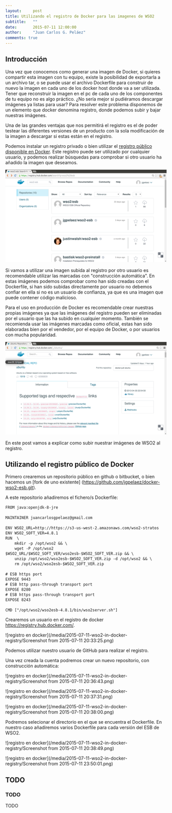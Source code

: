 ```yaml
---
layout:     post
title: Utilizando el registro de Docker para las imagenes de WSO2
subtitle:   ""
date:       2015-07-11 12:00:00
author:     "Juan Carlos G. Peláez"
comments: true
---
```


## Introducción

Una vez que conocemos como generar una imagen de Docker, si quieres compartir esta imagen con tu equipo, existe la posibilidad de exportarla a un archivo tar, o se puede usar el archivo Dockerfile para construir de nuevo la imagen en cada uno de los docker host donde va a ser utilizada. Tener que reconstruir la imagen en el pc de cada uno de los componentes de tu equipo no es algo práctico. ¿No sería mejor si pudiéramos descargar imágenes ya listas para usar? Para resolver este problema disponemos de un elemento que docker denomina registro, donde podemos subir y bajar nuestras imágenes.

Una de las grandes ventajas que nos permitirá el registro es el de poder testear las diferentes versiones de un producto con la sola modificación de la imagen a descargar si estas están en el registro.

Podemos instalar un registro privado o bien utilizar el [registro público disponible en Docker](https://registry.hub.docker.com/). Este registro puede ser utilizado por cualquier usuario, y podemos realizar búsquedas para comprobar si otro usuario ha añadido la imagen que deseamos.

![registro en docker](/media/2015-07-11-wso2-in-docker-registry/search-docker-registry.png)

Si vamos a utilizar una imagen subida al registro por otro usuario es recomendable utilizar las marcadas con "construcción automática". En estas imágenes podemos comprobar como han sido creadas con el Dockerfile, si han sido subidas directamente por usuario no debemos confiar en ella si no es un usuario de confianza, ya que es una imagen que puede contener código malicioso.

Para el uso en producción de Docker es recomendable crear nuestras propias imágenes ya que las imágenes del registro pueden ser eliminadas por el usuario que las ha subido en cualquier momento. También se recomienda usar las imágenes marcadas como oficial, estas han sido elaboradas bien por el vendedor, por el equipo de Docker, o por usuarios con mucha popularidad.

![registro en docker](/media/2015-07-11-wso2-in-docker-registry/docker-official-repo.png)

En este post vamos a explicar como subir nuestrar imágenes de WSO2 al registro.

## Utilizando el registro público de Docker

Primero crearemos un repositorio público en github o bitbucket, o bien hacemos un [fork de uno existente] (https://github.com/jgpelaez/docker-wso2-esb.git).

A este repositorio añadiremos el fichero/s Dockerfile:

```docker
FROM java:openjdk-8-jre

MAINTAINER juancarlosgpelaez@gmail.com

ENV WSO2_URL=http://https://s3-us-west-2.amazonaws.com/wso2-stratos
ENV WSO2_SOFT_VER=4.8.1
RUN  \
	mkdir -p /opt/wso2 && \
	wget -P /opt/wso2 $WSO2_URL/$WSO2_SOFT_VER/wso2esb-$WSO2_SOFT_VER.zip && \
    unzip /opt/wso2/wso2esb-$WSO2_SOFT_VER.zip -d /opt/wso2 && \
    rm /opt/wso2/wso2esb-$WSO2_SOFT_VER.zip

# ESB https port
EXPOSE 9443
# ESB http pass-through transport port
EXPOSE 8280
# ESB https pass-through transport port
EXPOSE 8243

CMD ["/opt/wso2/wso2esb-4.8.1/bin/wso2server.sh"]
```

Crearemos un usuario en el registro de docker https://registry.hub.docker.com/.

![registro en docker](/media/2015-07-11-wso2-in-docker-registry/Screenshot from 2015-07-11 20:33:25.png)


Podemos utilizar nuestro usuario de GitHub para realizar el registro.

Una vez creada la cuenta podremos crear un nuevo repositorio, con construcción automática:

![registro en docker](/media/2015-07-11-wso2-in-docker-registry/Screenshot from 2015-07-11 20:36:43.png)

![registro en docker](/media/2015-07-11-wso2-in-docker-registry/Screenshot from 2015-07-11 20:37:31.png)

![registro en docker](/media/2015-07-11-wso2-in-docker-registry/Screenshot from 2015-07-11 20:38:00.png)

Podremos selecionar el directorio en el que se encuentra el Dockerfile. En nuestro caso añadiremos varios Dockerfile para cada versión del ESB de WSO2.

![registro en docker](/media/2015-07-11-wso2-in-docker-registry/Screenshot from 2015-07-11 20:38:49.png)

![registro en docker](/media/2015-07-11-wso2-in-docker-registry/Screenshot from 2015-07-11 23:50:01.png)





## TODO

### TODO

TODO

